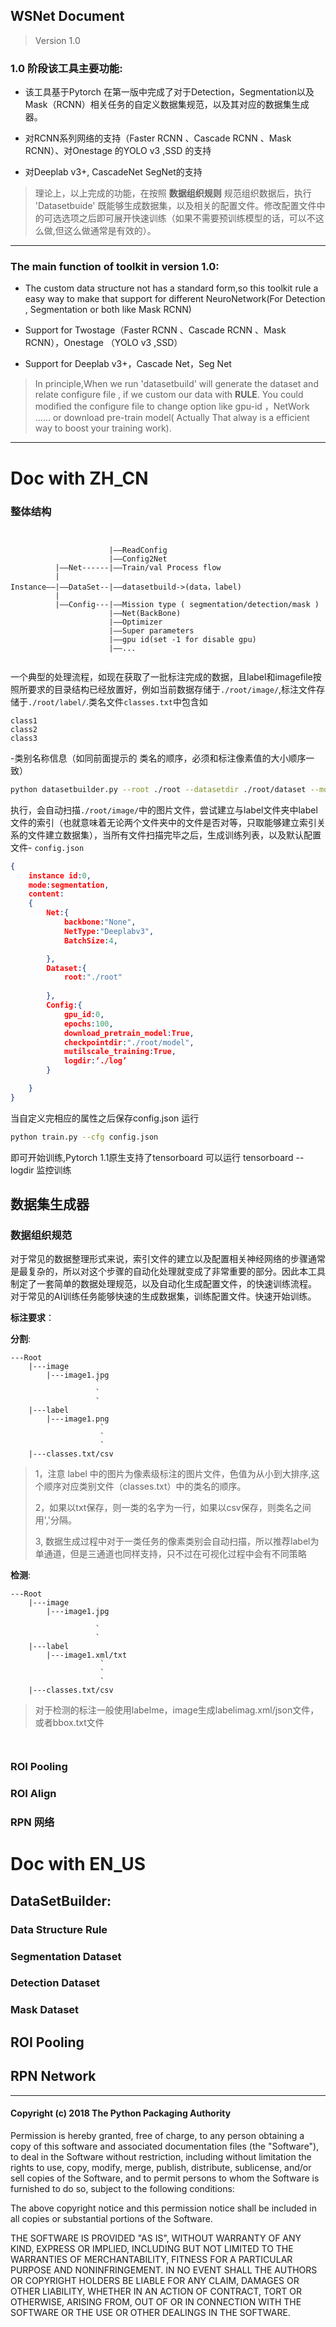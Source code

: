 ## WSNet Document
> Version 1.0

### 1.0 阶段该工具主要功能:

* 该工具基于Pytorch 在第一版中完成了对于Detection，Segmentation以及Mask（RCNN）相关任务的自定义数据集规范，以及其对应的数据集生成器。

* 对RCNN系列网络的支持（Faster RCNN 、Cascade RCNN 、Mask RCNN）、对Onestage 的YOLO v3 ,SSD
  的支持

* 对Deeplab v3+, CascadeNet SegNet的支持


> 理论上，以上完成的功能，在按照
> **数据组织规则**
> 规范组织数据后，执行 'Datasetbuide' 既能够生成数据集，以及相关的配置文件。修改配置文件中的可选选项之后即可展开快速训练（如果不需要预训练模型的话，可以不这么做,但这么做通常是有效的）。

****

### The main function of toolkit in version 1.0:

* The custom data structure not has a standard form,so this toolkit rule a easy way to make that support for different NeuroNetwork(For Detection , Segmentation or both like Mask RCNN)

* Support for Twostage（Faster RCNN 、Cascade RCNN 、Mask RCNN），Onestage （YOLO v3 ,SSD）

* Support for Deeplab v3+，Cascade Net，Seg Net

> In principle,When we run 'datasetbuild' will generate the dataset and relate configure file , if we custom our data with
>  **RULE**.
>  You could modified the configure file to change option like gpu-id ，NetWork ...... or download pre-train model( Actually That alway is a efficient way to boost your training work). 

****

# Doc with ZH_CN


### 整体结构
```


                      |——ReadConfig
                      |——Config2Net
          |——Net------|——Train/val Process flow
          |
Instance——|——DataSet--|——datasetbuild->(data，label)
          |
          |——Config---|——Mission type ( segmentation/detection/mask )
                      |——Net(BackBone)
                      |——Optimizer
                      |——Super parameters
                      |——gpu id(set -1 for disable gpu)
                      |——...


```
一个典型的处理流程，如现在获取了一批标注完成的数据，且label和imagefile按照所要求的目录结构已经放置好，例如当前数据存储于`./root/image/`,标注文件存储于`./root/label/`.类名文件`classes.txt`中包含如
```
class1
class2
class3
```
-类别名称信息（如同前面提示的 类名的顺序，必须和标注像素值的大小顺序一致）

```bash
python datasetbuilder.py --root ./root --datasetdir ./root/dataset --mode segmentation
```
执行，会自动扫描`./root/image/`中的图片文件，尝试建立与label文件夹中label文件的索引（也就意味着无论两个文件夹中的文件是否对等，只取能够建立索引关系的文件建立数据集），当所有文件扫描完毕之后，生成训练列表，以及默认配置文件-
`config.json`

```json
{
    instance id:0,
    mode:segmentation,
    content:
    {
        Net:{
            backbone:"None",
            NetType:"Deeplabv3",
            BatchSize:4,

        },
        Dataset:{
            root:"./root"
        
        },
        Config:{
            gpu_id:0,
            epochs:100,
            download_pretrain_model:True,
            checkpointdir:"./root/model",
            mutilscale_training:True,
            logdir:‘./log’
        }

    }
}

```
当自定义完相应的属性之后保存config.json
运行
```bash
python train.py --cfg config.json
```
即可开始训练,Pytorch 1.1原生支持了tensorboard 可以运行
tensorboard --logdir 监控训练

## 数据集生成器

### 数据组织规范

对于常见的数据整理形式来说，索引文件的建立以及配置相关神经网络的步骤通常是最复杂的，所以对这个步骤的自动化处理就变成了非常重要的部分。因此本工具制定了一套简单的数据处理规范，以及自动化生成配置文件，的快速训练流程。
对于常见的AI训练任务能够快速的生成数据集，训练配置文件。快速开始训练。



**标注要求**：

**分割**:
```
---Root
    |---image
        |---image1.jpg
                   `
                   `
                   `
    |---label
        |---image1.png
                    `
                    `
                    `
    |---classes.txt/csv

```
> 1，注意 label 中的图片为像素级标注的图片文件，色值为从小到大排序,这个顺序对应类别文件（classes.txt）中的类名的顺序。
> 
> 2，如果以txt保存，则一类的名字为一行，如果以csv保存，则类名之间用','分隔。
>
> 3, 数据生成过程中对于一类任务的像素类别会自动扫描，所以推荐label为单通道，但是三通道也同样支持，只不过在可视化过程中会有不同策略



**检测**:
```
---Root
    |---image
        |---image1.jpg
                   `
                   `
                   `
    |---label
        |---image1.xml/txt
                    `
                    `
                    `
    |---classes.txt/csv

```
> 对于检测的标注一般使用labelme，image生成labelimag.xml/json文件，或者bbox.txt文件
> 
```


```





### ROI Pooling

### ROI Align

### RPN 网络







# Doc with EN_US

## DataSetBuilder:

### Data Structure Rule

### Segmentation Dataset


### Detection Dataset


### Mask Dataset

## ROI Pooling

## RPN Network


****

#### Copyright (c) 2018 The Python Packaging Authority

Permission is hereby granted, free of charge, to any person obtaining a copy
of this software and associated documentation files (the "Software"), to deal
in the Software without restriction, including without limitation the rights
to use, copy, modify, merge, publish, distribute, sublicense, and/or sell
copies of the Software, and to permit persons to whom the Software is
furnished to do so, subject to the following conditions:

The above copyright notice and this permission notice shall be included in all
copies or substantial portions of the Software.

THE SOFTWARE IS PROVIDED "AS IS", WITHOUT WARRANTY OF ANY KIND, EXPRESS OR
IMPLIED, INCLUDING BUT NOT LIMITED TO THE WARRANTIES OF MERCHANTABILITY,
FITNESS FOR A PARTICULAR PURPOSE AND NONINFRINGEMENT. IN NO EVENT SHALL THE
AUTHORS OR COPYRIGHT HOLDERS BE LIABLE FOR ANY CLAIM, DAMAGES OR OTHER
LIABILITY, WHETHER IN AN ACTION OF CONTRACT, TORT OR OTHERWISE, ARISING FROM,
OUT OF OR IN CONNECTION WITH THE SOFTWARE OR THE USE OR OTHER DEALINGS IN THE
SOFTWARE.
